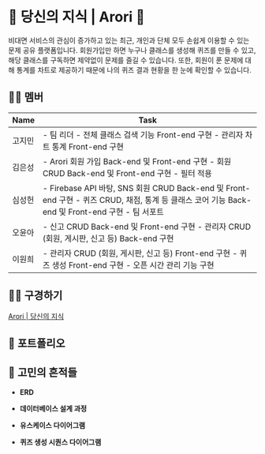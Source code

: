# 🦉 당신의 지식 | Arori 🦉

비대면 서비스의 관심이 증가하고 있는 최근, 개인과 단체 모두 손쉽게 이용할 수 있는 문제 공유 플랫폼입니다.
회원가입만 하면 누구나 클래스를 생성해 퀴즈를 만들 수 있고, 해당 클래스를 구독하면 제약없이 문제를 즐길 수 있습니다.
또한, 회원이 푼 문제에 대해 통계를 차트로 제공하기 때문에 나의 퀴즈 결과 현황을 한 눈에 확인할 수 있습니다.



## 🧑‍💻 멤버

| Name   | Task                                                                                                                                             |
|--------|--------------------------------------------------------------------------------------------------------------------------------------------------|
| 고지민 | - 팀 리더 - 전체 클래스 검색 기능 Front-end 구현 - 관리자 차트 통계 Front-end 구현                                                               |
| 김은성 | - Arori 회원 가입 Back-end 및 Front-end 구현 - 회원 CRUD Back-end 및 Front-end 구현 - 필터 적용                                                  |
| 심성헌 | - Firebase API 바탕, SNS 회원 CRUD Back-end 및 Front-end 구현 - 퀴즈 CRUD, 채점, 통계 등 클래스 코어 기능 Back-end 및 Front-end 구현 - 팀 서포트 |
| 오윤아 | - 신고 CRUD Back-end 및 Front-end 구현 - 관리자 CRUD (회원, 게시판, 신고 등) Back-end 구현                                                       |
| 이원희 | - 관리자 CRUD (회원, 게시판, 신고 등) Front-end 구현 - 퀴즈 생성 Front-end 구현 - 오픈 시간 관리 기능 구현                                       |

## 🕵️‍♂️ 구경하기

[Arori | 당신의 지식](http://www.sysout.co.kr/arori/)

## 💫 포트폴리오



## 💭 고민의 흔적들

- **ERD**



- **데이터베이스 설계 과정**



- **유스케이스 다이어그램**



- **퀴즈 생성 시퀀스 다이어그램**

